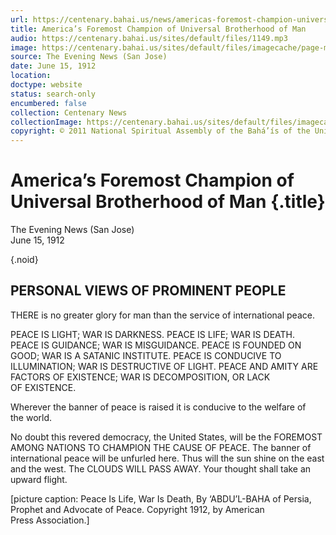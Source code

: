 ```yaml
---
url: https://centenary.bahai.us/news/americas-foremost-champion-universal-brotherhood-man
title: America’s Foremost Champion of Universal Brotherhood of Man
audio: https://centenary.bahai.us/sites/default/files/1149.mp3
image: https://centenary.bahai.us/sites/default/files/imagecache/page-main-image/images/press_clippings/06-15-1912%2CThe%20Evening%20News%20%28San%20Jose%29%2CAmerica%27s%20Foremost%20Champion%20of%20Brotherhood%20of%20Man.png
source: The Evening News (San Jose)
date: June 15, 1912
location: 
doctype: website
status: search-only
encumbered: false
collection: Centenary News
collectionImage: https://centenary.bahai.us/sites/default/files/imagecache/theme-image/main_image/abdulbaha-overview-small_0.jpg
copyright: © 2011 National Spiritual Assembly of the Bahá’ís of the United States
---
```



# America’s Foremost Champion of Universal Brotherhood of Man {.title}

The Evening News (San Jose)  
June 15, 1912  

{.noid}  



## PERSONAL VIEWS OF PROMINENT PEOPLE

THERE is no greater glory for man than the service of international peace.

PEACE IS LIGHT; WAR IS DARKNESS. PEACE IS LIFE; WAR IS DEATH. PEACE IS GUIDANCE; WAR IS MISGUIDANCE. PEACE IS FOUNDED ON GOOD; WAR IS A SATANIC INSTITUTE. PEACE IS CONDUCIVE TO ILLUMINATION; WAR IS DESTRUCTIVE OF LIGHT. PEACE AND AMITY ARE FACTORS OF EXISTENCE; WAR IS DECOMPOSITION, OR LACK OF EXISTENCE.

Wherever the banner of peace is raised it is conducive to the welfare of the world.

No doubt this revered democracy, the United States, will be the FOREMOST AMONG NATIONS TO CHAMPION THE CAUSE OF PEACE. The banner of international peace will be unfurled here. Thus will the sun shine on the east and the west. The CLOUDS WILL PASS AWAY. Your thought shall take an upward flight.

\[picture caption: Peace Is Life, War Is Death, By ‘ABDU’L-BAHA of Persia, Prophet and Advocate of Peace. Copyright 1912, by American Press Association.\]